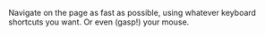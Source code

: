 Navigate on the page as fast as possible, using whatever keyboard shortcuts you want. Or even (gasp!) your mouse.